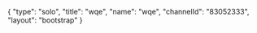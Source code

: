{
    "type": "solo",
    "title": "wqe",
    "name": "wqe",
    "channelId": "83052333",
    "layout": "bootstrap"
}
